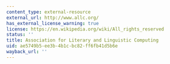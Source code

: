 ```yaml
---
content_type: external-resource
external_url: http://www.allc.org/
has_external_license_warning: true
license: https://en.wikipedia.org/wiki/All_rights_reserved
status: ''
title: Association for Literary and Linguistic Computing
uid: ae5749b5-ee3b-4b1c-bc82-ff6fb41d5b6e
wayback_url: ''
---
```

